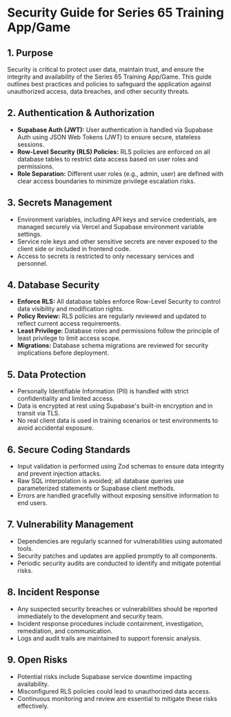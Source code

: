 # Security Guide for Series 65 Training App/Game

## 1. Purpose
Security is critical to protect user data, maintain trust, and ensure the integrity and availability of the Series 65 Training App/Game. This guide outlines best practices and policies to safeguard the application against unauthorized access, data breaches, and other security threats.

## 2. Authentication & Authorization
- **Supabase Auth (JWT):** User authentication is handled via Supabase Auth using JSON Web Tokens (JWT) to ensure secure, stateless sessions.
- **Row-Level Security (RLS) Policies:** RLS policies are enforced on all database tables to restrict data access based on user roles and permissions.
- **Role Separation:** Different user roles (e.g., admin, user) are defined with clear access boundaries to minimize privilege escalation risks.

## 3. Secrets Management
- Environment variables, including API keys and service credentials, are managed securely via Vercel and Supabase environment variable settings.
- Service role keys and other sensitive secrets are never exposed to the client side or included in frontend code.
- Access to secrets is restricted to only necessary services and personnel.

## 4. Database Security
- **Enforce RLS:** All database tables enforce Row-Level Security to control data visibility and modification rights.
- **Policy Review:** RLS policies are regularly reviewed and updated to reflect current access requirements.
- **Least Privilege:** Database roles and permissions follow the principle of least privilege to limit access scope.
- **Migrations:** Database schema migrations are reviewed for security implications before deployment.

## 5. Data Protection
- Personally Identifiable Information (PII) is handled with strict confidentiality and limited access.
- Data is encrypted at rest using Supabase's built-in encryption and in transit via TLS.
- No real client data is used in training scenarios or test environments to avoid accidental exposure.

## 6. Secure Coding Standards
- Input validation is performed using Zod schemas to ensure data integrity and prevent injection attacks.
- Raw SQL interpolation is avoided; all database queries use parameterized statements or Supabase client methods.
- Errors are handled gracefully without exposing sensitive information to end users.

## 7. Vulnerability Management
- Dependencies are regularly scanned for vulnerabilities using automated tools.
- Security patches and updates are applied promptly to all components.
- Periodic security audits are conducted to identify and mitigate potential risks.

## 8. Incident Response
- Any suspected security breaches or vulnerabilities should be reported immediately to the development and security team.
- Incident response procedures include containment, investigation, remediation, and communication.
- Logs and audit trails are maintained to support forensic analysis.

## 9. Open Risks
- Potential risks include Supabase service downtime impacting availability.
- Misconfigured RLS policies could lead to unauthorized data access.
- Continuous monitoring and review are essential to mitigate these risks effectively.
